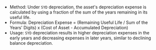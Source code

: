 
- Method: Under `SYD` depreciation, the asset's depreciation expense is calculated by using a fraction of the sum of the years remaining in its useful life.
- Formula: Depreciation Expense = (Remaining Useful Life / Sum of the Years' Digits) x (Cost of Asset - Accumulated Depreciation)
- Usage: `SYD` depreciation results in higher depreciation expenses in the early years and decreasing expenses in later years, similar to declining balance depreciation.
